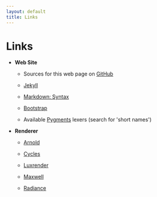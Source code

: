 ```yaml
---
layout: default
title: Links
---
```


Links
=====

* __Web Site__

    - Sources for this web page on [GitHub](https://github.com/wahn/jan_walter_org)

    - [Jekyll](http://jekyllrb.com)

    - [Markdown: Syntax](http://daringfireball.net/projects/markdown/syntax)

    - [Bootstrap](http://getbootstrap.com)

    - Available [Pygments](http://pygments.org/docs/lexers) lexers (search
  for 'short names')

* __Renderer__

    - [Arnold](http://www.solidangle.com)

    - [Cycles](http://wiki.blender.org/index.php/Doc:2.6/Manual/Render/Cycles)

    - [Luxrender](http://www.luxrender.net/en_GB/index)

    - [Maxwell](http://www.maxwellrender.com)

    - [Radiance](http://radsite.lbl.gov/radiance)

